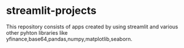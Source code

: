 # streamlit-projects
This repository consists of apps created by using streamlit and various other pyhton libraries like yfinance,base64,pandas,numpy,matplotlib,seaborn.
